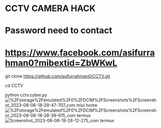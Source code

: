 # CCTV CAMERA HACK
# Password need to contact 
# https://www.facebook.com/asifurrahman0?mibextid=ZbWKwL

git clone https://github.com/asifurrahman0/CCTV.git

cd CCTV

python cctv.cyber.py
![%2Fstorage%2Femulated%2F0%2FDCIM%2FScreenshots%2FScreenshot_2023-08-06-18-29-47-707_com miui home](https://github.com/asifurrahman0/CCTV/assets/140199120/eec2c23d-0ff0-4c1d-9d7f-fae839d26f20)
![%2Fstorage%2Femulated%2F0%2FDCIM%2FScreenshots%2FScreenshot_2023-08-06-18-28-39-615_com termux](https://github.com/asifurrahman0/CCTV/assets/140199120/6e7dbae7-7e42-47b1-8b7d-a429722e5933)
![Screenshot_2023-08-06-18-28-12-275_com termux](https://github.com/asifurrahman0/CCTV/assets/140199120/e0305df7-43e2-4e34-a6ee-73137814edc6)
